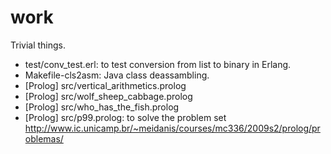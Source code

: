 work
====

Trivial things.

* test/conv_test.erl: to test conversion from list to binary in Erlang.
* Makefile-cls2asm: Java class deassambling.
* [Prolog] src/vertical_arithmetics.prolog
* [Prolog] src/wolf_sheep_cabbage.prolog
* [Prolog] src/who_has_the_fish.prolog
* [Prolog] src/p99.prolog: to solve the problem set
  http://www.ic.unicamp.br/~meidanis/courses/mc336/2009s2/prolog/problemas/

